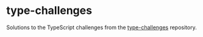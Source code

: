 # type-challenges

Solutions to the TypeScript challenges from the [type-challenges](https://github.com/type-challenges/type-challenges?tab=readme-ov-file) repository.
